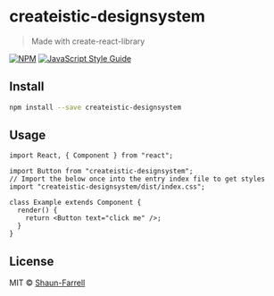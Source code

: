 # createistic-designsystem

> Made with create-react-library

[![NPM](https://img.shields.io/npm/v/createistic-designsystem.svg)](https://www.npmjs.com/package/createistic-designsystem) [![JavaScript Style Guide](https://img.shields.io/badge/code_style-standard-brightgreen.svg)](https://standardjs.com)

## Install

```bash
npm install --save createistic-designsystem
```

## Usage

```tsx
import React, { Component } from "react";

import Button from "createistic-designsystem";
// Import the below once into the entry index file to get styles
import "createistic-designsystem/dist/index.css";

class Example extends Component {
  render() {
    return <Button text="click me" />;
  }
}
```

## License

MIT © [Shaun-Farrell](https://github.com/Shaun-Farrell)
